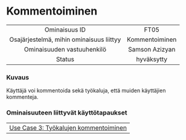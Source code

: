 # Kommentoiminen


| | |
|:-:|:-:|
| Ominaisuus ID |FT05 |
| Osajärjestelmä, mihin ominaisuus liittyy | Kommentoiminen |
| Ominaisuuden vastuuhenkilö | Samson Azizyan |
| Status | hyväksytty |

### Kuvaus

Käyttäjä voi kommentoida sekä työkaluja, että muiden käyttäjien kommenteja.


### Ominaisuuteen liittyvät käyttötapaukset


| | 
|:-:|
| [Use Case 3: Työkalujen kommentoiminen](../README.md#työkalujen-kommentointi) |  